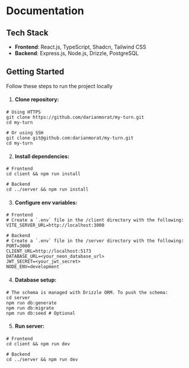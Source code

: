 # Documentation

## Tech Stack

- **Frontend**: React.js, TypeScript, Shadcn, Tailwind CSS
- **Backend**: Express.js, Node.js, Drizzle, PostgreSQL

## Getting Started

Follow these steps to run the project locally

1. #### Clone repository:

```shell
# Using HTTPS
git clone https://github.com/darianmorat/my-turn.git
cd my-turn

# Or using SSH
git clone git@github.com:darianmorat/my-turn.git
cd my-turn
```

2. #### Install dependencies:

```shell
# Frontend
cd client && npm run install

# Backend
cd ../server && npm run install
```

3. #### Configure env variables:

```shell
# Frontend
# Create a `.env` file in the /client directory with the following:
VITE_SERVER_URL=http://localhost:3000

# Backend
# Create a `.env` file in the /server directory with the following:
PORT=3000
CLIENT_URL=http://localhost:5173
DATABASE_URL=<your_neon_database_url>
JWT_SECRET=<your_jwt_secret>
NODE_ENV=development
```

4. #### Database setup:

```shell
# The schema is managed with Drizzle ORM. To push the schema:
cd server
npm run db:generate
npm run db:migrate
npm run db:seed # Optional
```

5. #### Run server:

```shell
# Frontend
cd client && npm run dev

# Backend
cd ../server && npm run dev
```
